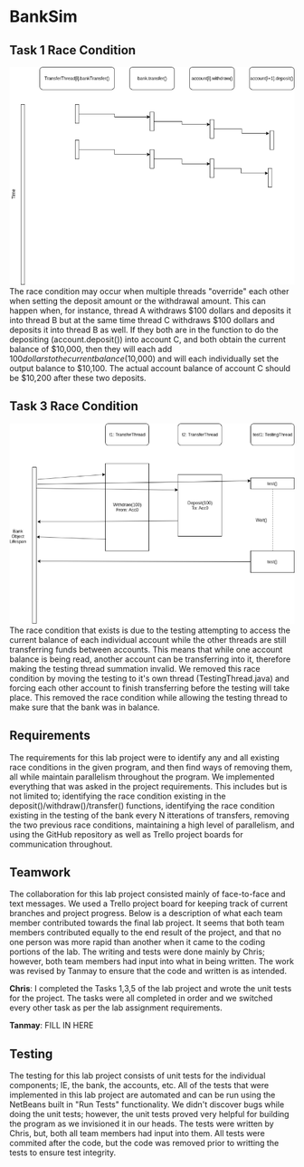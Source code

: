 # BankSim

## Task 1 Race Condition
![Task 1 Diagram](Task_1.png)
<br />
The race condition may occur when multiple threads "override" each other when setting the deposit amount or the withdrawal amount. This can happen when, for instance, thread A withdraws $100 dollars and deposits it into thread B but at the same time thread C withdraws $100 dollars and deposits it into thread B as well. If they both are in the function to do the depositing (account.deposit()) into account C, and both obtain the current balance of $10,000, then they will each add $100 dollars to the current balance ($10,000) and will each individually set the output balance to $10,100. The actual account balance of account C should be $10,200 after these two deposits.

## Task 3 Race Condition
![Task 3 Diagram](Task_3.png)
<br />
The race condition that exists is due to the testing attempting to access the current balance of each individual account while the other threads are still transferring funds between accounts. This means that while one account balance is being read, another account can be transferring into it, therefore making the testing thread summation invalid. We removed this race condition by moving the testing to it's own thread (TestingThread.java) and forcing each other account to finish transferring before the testing will take place. This removed the race condition while allowing the testing thread to make sure that the bank was in balance.

## Requirements
The requirements for this lab project were to identify any and all existing race conditions in the given program, and then find ways of removing them, all while maintain parallelism throughout the program. We implemented everything that was asked in the project requirements. This includes but is not limited to; identifying the race condition existing in the deposit()/withdraw()/transfer() functions, identifying the race condition existing in the testing of the bank every N itterations of transfers, removing the two previous race conditions, maintaining a high level of parallelism, and using the GitHub repository as well as Trello project boards for communication throughout.

## Teamwork
The collaboration for this lab project consisted mainly of face-to-face and text messages. We used a Trello project board for keeping track of current branches and project progress. Below is a description of what each team member contributed towards the final lab project. It seems that both team members contributed equally to the end result of the project, and that no one person was more rapid than another when it came to the coding portions of the lab. The writing and tests were done mainly by Chris; however, both team members had input into what in being written. The work was revised by Tanmay to ensure that the code and written is as intended.

**Chris**: I completed the Tasks 1,3,5 of the lab project and wrote the unit tests for the project. The tasks were all completed in order and we switched every other task as per the lab assignment requirements.

**Tanmay**: FILL IN HERE

## Testing
The testing for this lab project consists of unit tests for the individual components; IE, the bank, the accounts, etc. All of the tests that were implemented in this lab project are automated and can be run using the NetBeans built in "Run Tests" functionality. We didn't discover bugs while doing the unit tests; however, the unit tests proved very helpful for building the program as we invisioned it in our heads. The tests were written by Chris, but, both all team members had input into them. All tests were commited after the code, but the code was removed prior to writting the tests to ensure test integrity.
